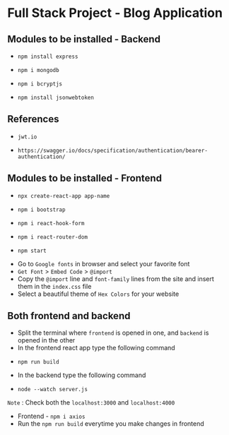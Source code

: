 # Full Stack Project - Blog Application

## Modules to be installed - Backend

*     npm install express
*     npm i mongodb
*     npm i bcryptjs
*     npm install jsonwebtoken

## References

* `jwt.io`
*     https://swagger.io/docs/specification/authentication/bearer-authentication/

## Modules to be installed - Frontend

*     npx create-react-app app-name
*     npm i bootstrap
*     npm i react-hook-form
*     npm i react-router-dom
*     npm start
* Go to `Google fonts` in browser and select your favorite font
* `Get Font` > `Embed Code` > `@import`
* Copy the `@import` line and `font-family` lines from the site and insert them in the `index.css` file
* Select a beautiful theme of `Hex Colors` for your website

## Both frontend and backend

* Split the terminal where `frontend` is opened in one, and `backend` is opened in the other
* In the frontend react app type the following command
*     npm run build
* In the backend type the following command
*     node --watch server.js
`Note` : Check both the `localhost:3000` and `localhost:4000`

* Frontend - `npm i axios`
* Run the `npm run build` everytime you make changes in frontend
